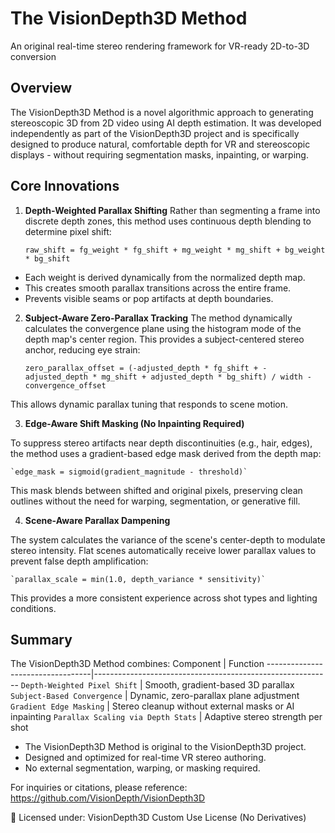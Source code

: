 # The VisionDepth3D Method

An original real-time stereo rendering framework for VR-ready 2D-to-3D conversion

## Overview

The VisionDepth3D Method is a novel algorithmic approach to generating stereoscopic 3D from 2D
video using AI depth estimation. It was developed independently as part of the VisionDepth3D
project and is specifically designed to produce natural, comfortable depth for VR and stereoscopic
displays - without requiring segmentation masks, inpainting, or warping.

## Core Innovations

1. **Depth-Weighted Parallax Shifting**
Rather than segmenting a frame into discrete depth zones, this method uses continuous depth
blending to determine pixel shift:

    `raw_shift = fg_weight * fg_shift + mg_weight * mg_shift + bg_weight * bg_shift`

- Each weight is derived dynamically from the normalized depth map.
- This creates smooth parallax transitions across the entire frame.
- Prevents visible seams or pop artifacts at depth boundaries.

2. **Subject-Aware Zero-Parallax Tracking**
The method dynamically calculates the convergence plane using the histogram mode of the depth
map's center region. This provides a subject-centered stereo anchor, reducing eye strain:

    `zero_parallax_offset = (-adjusted_depth * fg_shift + -adjusted_depth * mg_shift + adjusted_depth * bg_shift) / width - convergence_offset`

This allows dynamic parallax tuning that responds to scene motion.

3. **Edge-Aware Shift Masking (No Inpainting Required)**

To suppress stereo artifacts near depth discontinuities (e.g., hair, edges), the method uses a
gradient-based edge mask derived from the depth map:

    `edge_mask = sigmoid(gradient_magnitude - threshold)`

This mask blends between shifted and original pixels, preserving clean outlines without the need for
warping, segmentation, or generative fill.

4. **Scene-Aware Parallax Dampening**

The system calculates the variance of the scene's center-depth to modulate stereo intensity. Flat
scenes automatically receive lower parallax values to prevent false depth amplification:

    `parallax_scale = min(1.0, depth_variance * sensitivity)`

This provides a more consistent experience across shot types and lighting conditions.

## Summary

The VisionDepth3D Method combines:
Component                         | Function
----------------------------------|-----------------------------------------------------------
`Depth-Weighted Pixel Shift`       | Smooth, gradient-based 3D parallax
`Subject-Based Convergence`        | Dynamic, zero-parallax plane adjustment
`Gradient Edge Masking`            | Stereo cleanup without external masks or AI inpainting
`Parallax Scaling via Depth Stats` | Adaptive stereo strength per shot

- The VisionDepth3D Method is original to the VisionDepth3D project.
- Designed and optimized for real-time VR stereo authoring.
- No external segmentation, warping, or masking required.

For inquiries or citations, please reference:
https://github.com/VisionDepth/VisionDepth3D

📄 Licensed under: VisionDepth3D Custom Use License (No Derivatives)

